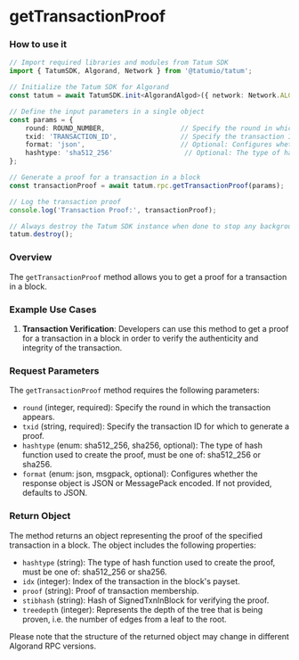 # getTransactionProof

### How to use it

```typescript
// Import required libraries and modules from Tatum SDK
import { TatumSDK, Algorand, Network } from '@tatumio/tatum';

// Initialize the Tatum SDK for Algorand
const tatum = await TatumSDK.init<AlgorandAlgod>({ network: Network.ALGORAND_ALGOD });

// Define the input parameters in a single object
const params = {
    round: ROUND_NUMBER,                   // Specify the round in which the transaction appears.
    txid: 'TRANSACTION_ID',                // Specify the transaction ID for which to generate a proof.
    format: 'json',                        // Optional: Configures whether the response object is JSON or MessagePack encoded. If not provided, defaults to JSON.
    hashtype: 'sha512_256'                  // Optional: The type of hash function used to create the proof, must be one of: sha512_256 or sha256.
};

// Generate a proof for a transaction in a block
const transactionProof = await tatum.rpc.getTransactionProof(params);

// Log the transaction proof
console.log('Transaction Proof:', transactionProof);

// Always destroy the Tatum SDK instance when done to stop any background processes
tatum.destroy();
```

### Overview

The `getTransactionProof` method allows you to get a proof for a transaction in a block.

### Example Use Cases

1. **Transaction Verification**: Developers can use this method to get a proof for a transaction in a block in order to verify the authenticity and integrity of the transaction.

### Request Parameters

The `getTransactionProof` method requires the following parameters:

- `round` (integer, required): Specify the round in which the transaction appears.
- `txid` (string, required): Specify the transaction ID for which to generate a proof.
- `hashtype` (enum: sha512_256, sha256, optional): The type of hash function used to create the proof, must be one of: sha512_256 or sha256.
- `format` (enum: json, msgpack, optional): Configures whether the response object is JSON or MessagePack encoded. If not provided, defaults to JSON.

### Return Object

The method returns an object representing the proof of the specified transaction in a block. The object includes the following properties:

- `hashtype` (string): The type of hash function used to create the proof, must be one of: sha512_256 or sha256.
- `idx` (integer): Index of the transaction in the block's payset.
- `proof` (string): Proof of transaction membership.
- `stibhash` (string): Hash of SignedTxnInBlock for verifying the proof.
- `treedepth` (integer): Represents the depth of the tree that is being proven, i.e. the number of edges from a leaf to the root.

Please note that the structure of the returned object may change in different Algorand RPC versions.